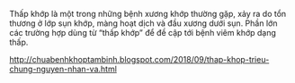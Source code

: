 Thấp khớp là một trong những bệnh xương khớp thường gặp, xảy ra do tổn thương ở lớp sụn khớp, màng hoạt dịch và đầu xương dưới sụn. Phần lớn các trường hợp dùng từ “thấp khớp” để đề cập tới bệnh viêm khớp dạng thấp.




http://chuabenhkhoptambinh.blogspot.com/2018/09/thap-khop-trieu-chung-nguyen-nhan-va.html
